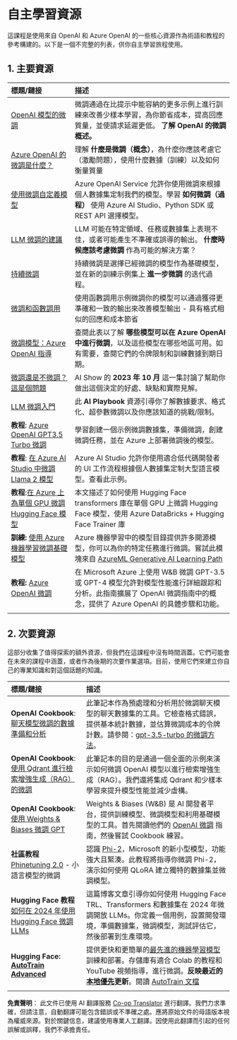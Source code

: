 <!--
CO_OP_TRANSLATOR_METADATA:
{
  "original_hash": "c2f423d1402f71ca3869ec135bb77d16",
  "translation_date": "2025-05-20T08:30:07+00:00",
  "source_file": "18-fine-tuning/RESOURCES.md",
  "language_code": "hk"
}
-->
# 自主學習資源

這課程是使用來自 OpenAI 和 Azure OpenAI 的一些核心資源作為術語和教程的參考構建的。以下是一個不完整的列表，供你自主學習旅程使用。

## 1. 主要資源

| 標題/鏈接                                                                                                                                                                                                                   | 描述                                                                                                                                                                                                                                                                                                                   |
| :--------------------------------------------------------------------------------------------------------------------------------------------------------------------------------------------------------------------------- | :---------------------------------------------------------------------------------------------------------------------------------------------------------------------------------------------------------------------------------------------------------------------------------------------------------------------------- |
| [OpenAI 模型的微調](https://platform.openai.com/docs/guides/fine-tuning?WT.mc_id=academic-105485-koreyst)                                                                                                       | 微調通過在比提示中能容納的更多示例上進行訓練來改善少樣本學習，為你節省成本，提高回應質量，並使請求延遲更低。 **了解 OpenAI 的微調概述。**                                                                                    |
| [Azure OpenAI 的微調是什麼？](https://learn.microsoft.com/azure/ai-services/openai/concepts/fine-tuning-considerations#what-is-fine-tuning-with-azure-openai?WT.mc_id=academic-105485-koreyst)                   | 理解 **什麼是微調（概念）**，為什麼你應該考慮它（激勵問題），使用什麼數據（訓練）以及如何衡量質量                                                                                                                                                                           |
| [使用微調自定義模型](https://learn.microsoft.com/azure/ai-services/openai/how-to/fine-tuning?tabs=turbo%2Cpython&pivots=programming-language-studio#continuous-fine-tuning?WT.mc_id=academic-105485-koreyst) | Azure OpenAI Service 允許你使用微調來根據個人數據集定制我們的模型。學習 **如何微調（過程）** 使用 Azure AI Studio、Python SDK 或 REST API 選擇模型。                                                                                                                                |
| [LLM 微調的建議](https://learn.microsoft.com/ai/playbook/technology-guidance/generative-ai/working-with-llms/fine-tuning-recommend?WT.mc_id=academic-105485-koreyst)                                    | LLM 可能在特定領域、任務或數據集上表現不佳，或者可能產生不準確或誤導的輸出。 **什麼時候應該考慮微調** 作為可能的解決方案？                                                                                                                                  |
| [持續微調](https://learn.microsoft.com/azure/ai-services/openai/how-to/fine-tuning?tabs=turbo%2Cpython&pivots=programming-language-studio#continuous-fine-tuning?WT.mc_id=academic-105485-koreyst)             | 持續微調是選擇已經微調的模型作為基礎模型，並在新的訓練示例集上 **進一步微調** 的迭代過程。                                                                                                                                                     |
| [微調和函數調用](https://learn.microsoft.com/azure/ai-services/openai/how-to/fine-tuning-functions?WT.mc_id=academic-105485-koreyst)                                                                       | 使用函數調用示例微調你的模型可以通過獲得更準確和一致的輸出來改善模型輸出 - 具有格式相似的回應和成本節省                                                                                                                                        |
| [微調模型：Azure OpenAI 指導](https://learn.microsoft.com/azure/ai-services/openai/concepts/models#fine-tuning-models?WT.mc_id=academic-105485-koreyst)                                                        | 查閱此表以了解 **哪些模型可以在 Azure OpenAI 中進行微調**，以及這些模型在哪些地區可用。如有需要，查閱它們的令牌限制和訓練數據到期日期。                                                                                                                            |
| [微調還是不微調？這是個問題](https://learn.microsoft.com/shows/ai-show/to-fine-tune-or-not-fine-tune-that-is-the-question?WT.mc_id=academic-105485-koreyst)                                      | AI Show 的 **2023 年 10 月** 這一集討論了幫助你做出這個決定的好處、缺點和實際見解。                                                                                                                                                                                        |
| [LLM 微調入門](https://learn.microsoft.com/ai/playbook/technology-guidance/generative-ai/working-with-llms/fine-tuning-recommend?WT.mc_id=academic-105485-koreyst)                                             | 此 **AI Playbook** 資源引導你了解數據要求、格式化、超參數微調以及你應該知道的挑戰/限制。                                                                                                                                                                         |
| **教程**: [Azure OpenAI GPT3.5 Turbo 微調](https://learn.microsoft.com/azure/ai-services/openai/tutorials/fine-tune?tabs=python%2Ccommand-line?WT.mc_id=academic-105485-koreyst)                                  | 學習創建一個示例微調數據集，準備微調，創建微調任務，並在 Azure 上部署微調後的模型。                                                                                                                                                                                    |
| **教程**: [在 Azure AI Studio 中微調 Llama 2 模型](https://learn.microsoft.com/azure/ai-studio/how-to/fine-tune-model-llama?WT.mc_id=academic-105485-koreyst)                                                      | Azure AI Studio 允許你使用適合低代碼開發者的 UI 工作流程根據個人數據集定制大型語言模型。查看此示例。                                                                                                                                                               |
| **教程**:[在 Azure 上為單個 GPU 微調 Hugging Face 模型](https://learn.microsoft.com/azure/databricks/machine-learning/train-model/huggingface/fine-tune-model?WT.mc_id=academic-105485-koreyst)               | 本文描述了如何使用 Hugging Face transformers 庫在單個 GPU 上微調 Hugging Face 模型，使用 Azure DataBricks + Hugging Face Trainer 庫                                                                                                                                                |
| **訓練:** [使用 Azure 機器學習微調基礎模型](https://learn.microsoft.com/training/modules/finetune-foundation-model-with-azure-machine-learning/?WT.mc_id=academic-105485-koreyst)         | Azure 機器學習中的模型目錄提供許多開源模型，你可以為你的特定任務進行微調。嘗試此模塊來自 [AzureML Generative AI Learning Path](https://learn.microsoft.com/training/paths/work-with-generative-models-azure-machine-learning/?WT.mc_id=academic-105485-koreyst) |
| **教程:** [Azure OpenAI 微調](https://docs.wandb.ai/guides/integrations/azure-openai-fine-tuning?WT.mc_id=academic-105485-koreyst)                                                                                | 在 Microsoft Azure 上使用 W&B 微調 GPT-3.5 或 GPT-4 模型允許對模型性能進行詳細跟踪和分析。此指南擴展了 OpenAI 微調指南中的概念，提供了 Azure OpenAI 的具體步驟和功能。                                                                         |
|                                                                                                                                                                                                                              |                                                                                                                                                                                                                                                                                                                               |

## 2. 次要資源

這部分收集了值得探索的額外資源，但我們在這課程中沒有時間涵蓋。它們可能會在未來的課程中涵蓋，或者作為後期的次要作業選項。目前，使用它們來建立你自己的專業知識和對這個話題的知識。

| 標題/鏈接                                                                                                                                                                                                            | 描述                                                                                                                                                                                                                                                                                                                                                                                                                                                                                                                 |
| :-------------------------------------------------------------------------------------------------------------------------------------------------------------------------------------------------------------------- | :-------------------------------------------------------------------------------------------------------------------------------------------------------------------------------------------------------------------------------------------------------------------------------------------------------------------------------------------------------------------------------------------------------------------------------------------------------------------------------------------------------------------------- |
| **OpenAI Cookbook**: [聊天模型微調的數據準備和分析](https://cookbook.openai.com/examples/chat_finetuning_data_prep?WT.mc_id=academic-105485-koreyst)                                      | 此筆記本作為預處理和分析用於微調聊天模型的聊天數據集的工具。它檢查格式錯誤，提供基本統計數據，並估算微調成本的令牌計數。請參閱：[gpt-3.5-turbo 的微調方法](https://platform.openai.com/docs/guides/fine-tuning?WT.mc_id=academic-105485-koreyst)。                                                                                                                                                                   |
| **OpenAI Cookbook**: [使用 Qdrant 進行檢索增強生成（RAG）的微調](https://cookbook.openai.com/examples/fine-tuned_qa/ft_retrieval_augmented_generation_qdrant?WT.mc_id=academic-105485-koreyst) | 此筆記本的目的是通過一個全面的示例來演示如何微調 OpenAI 模型以進行檢索增強生成（RAG）。我們還將集成 Qdrant 和少樣本學習來提升模型性能並減少虛構。                                                                                                                                                                                                                                                                |
| **OpenAI Cookbook**: [使用 Weights & Biases 微調 GPT](https://cookbook.openai.com/examples/third_party/gpt_finetuning_with_wandb?WT.mc_id=academic-105485-koreyst)                                             | Weights & Biases (W&B) 是 AI 開發者平台，提供訓練模型、微調模型和利用基礎模型的工具。首先閱讀他們的 [OpenAI 微調](https://docs.wandb.ai/guides/integrations/openai-fine-tuning/?WT.mc_id=academic-105485-koreyst) 指南，然後嘗試 Cookbook 練習。                                                                                                                                                                                                                  |
| **社區教程** [Phinetuning 2.0](https://huggingface.co/blog/g-ronimo/phinetuning?WT.mc_id=academic-105485-koreyst) - 小語言模型的微調                                                   | 認識 [Phi-2](https://www.microsoft.com/research/blog/phi-2-the-surprising-power-of-small-language-models/?WT.mc_id=academic-105485-koreyst)，Microsoft 的新小型模型，功能強大且緊湊。此教程將指導你微調 Phi-2，演示如何使用 QLoRA 建立獨特的數據集並微調模型。                                                                                                                                                                       |
| **Hugging Face 教程** [如何在 2024 年使用 Hugging Face 微調 LLMs](https://www.philschmid.de/fine-tune-llms-in-2024-with-trl?WT.mc_id=academic-105485-koreyst)                                               | 這篇博客文章引導你如何使用 Hugging Face TRL、Transformers 和數據集在 2024 年微調開放 LLMs。你定義一個用例，設置開發環境，準備數據集，微調模型，測試評估它，然後部署到生產環境。                                                                                                                                                                                                                                                                |
| **Hugging Face: [AutoTrain Advanced](https://github.com/huggingface/autotrain-advanced?WT.mc_id=academic-105485-koreyst)**                                                                                            | 提供更快和更簡單的[最先進的機器學習模型](https://twitter.com/abhi1thakur/status/1755167674894557291?WT.mc_id=academic-105485-koreyst)訓練和部署。存儲庫有適合 Colab 的教程和 YouTube 視頻指導，進行微調。**反映最近的[本地優先](https://twitter.com/abhi1thakur/status/1750828141805777057?WT.mc_id=academic-105485-koreyst)更新**。閱讀 [AutoTrain 文檔](https://huggingface.co/autotrain?WT.mc_id=academic-105485-koreyst) |
|                                                                                                                                                                                                                       |                                                                                                                                                                                                                                                                                                                                                                                                                                                                                                                             |

**免責聲明**：
此文件已使用 AI 翻譯服務 [Co-op Translator](https://github.com/Azure/co-op-translator) 進行翻譯。我們力求準確，但請注意，自動翻譯可能包含錯誤或不準確之處。應將原始文件的母語版本視為權威來源。對於關鍵信息，建議使用專業人工翻譯。因使用此翻譯而引起的任何誤解或誤釋，我們不承擔責任。
